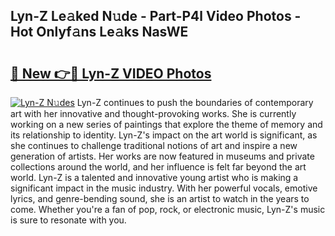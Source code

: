 ## Lyn-Z Le𝚊ked N𝚞de - Part-P4l Video Photos - Hot Onlyf𝚊ns Le𝚊ks NasWE

# <h2><a href="http://ab59085.deff.icu/?id=Lyn-Z">🔗 New 👉🔴 Lyn-Z VIDEO Photos</a></h2>

[![Lyn-Z N𝚞des](https://i.imgur.com/rIISA9y.gif)](http://ab59085.deff.icu/?id=Lyn-Z)
Lyn-Z continues to push the boundaries of contemporary art with her innovative and thought-provoking works. She is currently working on a new series of paintings that explore the theme of memory and its relationship to identity. Lyn-Z's impact on the art world is significant, as she continues to challenge traditional notions of art and inspire a new generation of artists. Her works are now featured in museums and private collections around the world, and her influence is felt far beyond the art world. Lyn-Z is a talented and innovative young artist who is making a significant impact in the music industry. With her powerful vocals, emotive lyrics, and genre-bending sound, she is an artist to watch in the years to come. Whether you're a fan of pop, rock, or electronic music, Lyn-Z's music is sure to resonate with you.
